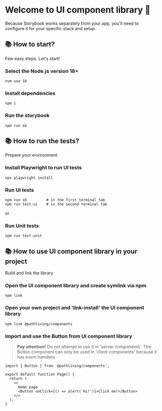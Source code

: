 # Welcome to UI component library 🎉

Because Storybook works separately from your app, you'll need to configure it for your specific stack and setup

## 📚 How to start?

Few easy steps. Let's start!

### Select the Node.js version 18+

```
nvm use 18
```

### Install dependencies

```
npm i
```

### Run the storybook

```
npm run sb
```

## 📚 How to run the tests?

Prepare your environment

### Install Playwright to run UI tests
```
npx playwright install
```

### Run UI tests
```
npm run sb         # in the first terminal tab
npm run test:ui    # in the second terminal tab
```

or

### Run Unit tests
```
npm run test:unit
```

## 📚 How to use UI component library in your project

Build and link the library

### Open the UI component library and create symlink via npm
```
npm link
```

### Open your own project and 'link-install' the UI component library
```
npm link @pathliving/components
```

### Import and use the Button from UI component library

> **Pay attention!** Do not attempt to use it in 'server components'. The Button component can only be used in 'client components' because it has event handlers

```
import { Button } from '@pathliving/components';

export default function Page() {
  return (
    <>
      Home page
      <Button onClick={() => alert('Hi!')}>Click me!</Button>
    </>
  );
}
```